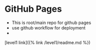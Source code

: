 # GitHub Pages
- This is root/main repo for github pages
- use github workflow for deployment
- 
[level1 link]({% link /level1/readme.md %})
